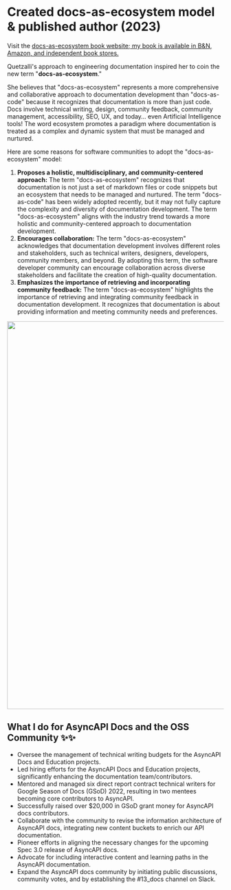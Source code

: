 # Created docs-as-ecosystem model & published author (2023) 
Visit the [docs-as-ecosystem book website; my book is available in B&N, Amazon, and independent book stores.](https://www.docsasecosystem.com/) 

Quetzalli's approach to engineering documentation inspired her to coin the new term "**docs-as-ecosystem**." 

She believes that "docs-as-ecosystem" represents a more comprehensive and collaborative approach to documentation development than "docs-as-code" because it recognizes that documentation is more than just code. Docs involve technical writing, design, community feedback, community management, accessibility, SEO, UX, and today… even Artificial Intelligence tools! The word ecosystem promotes a paradigm where documentation is treated as a complex and dynamic system that must be managed and nurtured.

Here are some reasons for software communities to adopt the "docs-as-ecosystem" model:
1. **Proposes a holistic, multidisciplinary, and community-centered approach:** The term "docs-as-ecosystem" recognizes that documentation is not just a set of markdown files or code snippets but an ecosystem that needs to be managed and nurtured. The term "docs-as-code" has been widely adopted recently, but it may not fully capture the complexity and diversity of documentation development. The term "docs-as-ecosystem" aligns with the industry trend towards a more holistic and community-centered approach to documentation development.
2. **Encourages collaboration:** The term "docs-as-ecosystem" acknowledges that documentation development involves different roles and stakeholders, such as technical writers, designers, developers, community members, and beyond. By adopting this term, the software developer community can encourage collaboration across diverse stakeholders and facilitate the creation of high-quality documentation.
3. **Emphasizes the importance of retrieving and incorporating community feedback:** The term "docs-as-ecosystem" highlights the importance of retrieving and integrating community feedback in documentation development. It recognizes that documentation is about providing information and meeting community needs and preferences.

<img width="900" src="https://github.com/alequetzalli/alequetzalli/assets/19964402/86c46915-a1f1-4b37-93bd-08773fa0f8ce">


## What I do for AsyncAPI Docs and the OSS Community ✨✨
- Oversee the management of technical writing budgets for the AsyncAPI Docs and Education projects.
- Led hiring efforts for the AsyncAPI Docs and Education projects, significantly enhancing the documentation team/contributors.
- Mentored and managed six direct report contract technical writers for Google Season of Docs (GSoD) 2022, resulting in two mentees becoming core contributors to AsyncAPI.
- Successfully raised over $20,000 in GSoD grant money for AsyncAPI docs contributors.
- Collaborate with the community to revise the information architecture of AsyncAPI docs, integrating new content buckets to enrich our API documentation.
- Pioneer efforts in aligning the necessary changes for the upcoming Spec 3.0 release of AsyncAPI docs.
- Advocate for including interactive content and learning paths in the AsyncAPI documentation.
- Expand the AsyncAPI docs community by initiating public discussions, community votes, and by establishing the #13_docs channel on Slack.

<!--
**alequetzalli/alequetzalli** is a ✨ _special_ ✨ repository because its `README.md` (this file) appears on your GitHub profile.
-->
